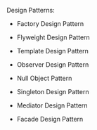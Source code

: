 Design Patterns:

- Factory Design Pattern

- Flyweight Design  Pattern

- Template Design  Pattern

- Observer Design  Pattern

- Null Object Pattern

- Singleton Design Pattern

- Mediator Design Pattern

- Facade Design Pattern